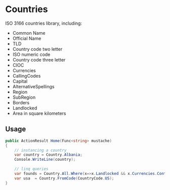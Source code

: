 # Countries

ISO 3166 countries library, including:
  - Common Name
  - Official Name
  - TLD
  - Country code two letter
  - ISO numeric code
  - Country code three letter
  - CIOC
  - Currencies
  - CallingCodes
  - Capital
  - AlternativeSpellings
  - Region
  - SubRegion
  - Borders
  - Landlocked
  - Area in square kilometers

## Usage
```c#
public ActionResult Home(Func<string> mustache)
{
    // instancing a country
    var country = Country.Albania;
    Console.WriteLine(country);
			
    // linq queries
    var founds = Country.All.Where(x=>x.Landlocked && x.Currencies.Contains("EUR"));
    var usa  = Country.FromCode(CountryCode.US);
}
````
